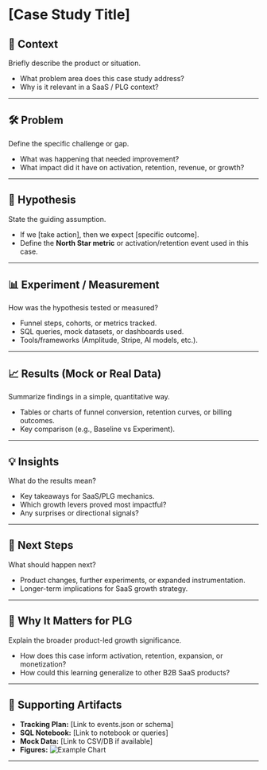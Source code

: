 # [Case Study Title]

## 🎯 Context
Briefly describe the product or situation.  
- What problem area does this case study address?  
- Why is it relevant in a SaaS / PLG context?  

---

## 🛠 Problem
Define the specific challenge or gap.  
- What was happening that needed improvement?  
- What impact did it have on activation, retention, revenue, or growth?  

---

## 📐 Hypothesis
State the guiding assumption.  
- If we [take action], then we expect [specific outcome].  
- Define the **North Star metric** or activation/retention event used in this case.  

---

## 📊 Experiment / Measurement
How was the hypothesis tested or measured?  
- Funnel steps, cohorts, or metrics tracked.  
- SQL queries, mock datasets, or dashboards used.  
- Tools/frameworks (Amplitude, Stripe, AI models, etc.).  

---

## 📈 Results (Mock or Real Data)
Summarize findings in a simple, quantitative way.  
- Tables or charts of funnel conversion, retention curves, or billing outcomes.  
- Key comparison (e.g., Baseline vs Experiment).  

---

## 💡 Insights
What do the results mean?  
- Key takeaways for SaaS/PLG mechanics.  
- Which growth levers proved most impactful?  
- Any surprises or directional signals?  

---

## 🚀 Next Steps
What should happen next?  
- Product changes, further experiments, or expanded instrumentation.  
- Longer-term implications for SaaS growth strategy.  

---

## 🔑 Why It Matters for PLG
Explain the broader product-led growth significance.  
- How does this case inform activation, retention, expansion, or monetization?  
- How could this learning generalize to other B2B SaaS products?  

---

## 📂 Supporting Artifacts
- **Tracking Plan:** [Link to events.json or schema]  
- **SQL Notebook:** [Link to notebook or queries]  
- **Mock Data:** [Link to CSV/DB if available]  
- **Figures:** ![Example Chart](../../figures/example.png)  

---
